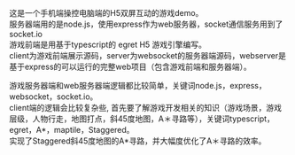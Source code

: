 这是一个手机端操控电脑端的H5双屏互动的游戏demo。<br>
服务器端用的是node.js，使用express作为web服务器，socket通信服务用到了socket.io<br>
游戏前端是用基于typescript的 egret H5 游戏引擎编写。<br>
client为游戏前端展示源码，server为websocket的服务器端源码，webserver是基于express的可以运行的完整web项目（包含游戏前端和服务器端）。

游戏服务器端和web服务器端逻辑都比较简单，关键词node.js，express，websocket，socket.io。<br>
client端的逻辑会比较复杂些, 首先要了解游戏开发相关的知识（游戏场景，游戏层级，人物行走，地图打点，斜45度地图，A＊寻路等），关键词typescript，egret，A*，maptile，Staggered。<br>
实现了Staggered斜45度地图的A*寻路，并大幅度优化了A＊寻路的效率。
